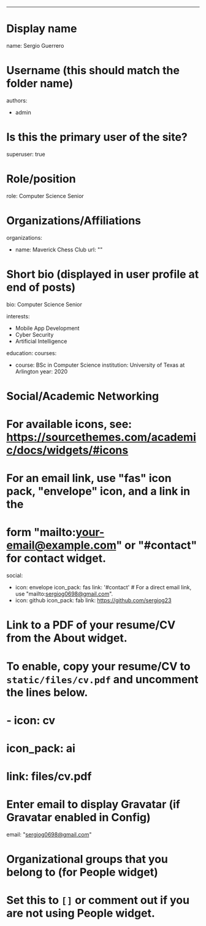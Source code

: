 ---
# Display name
name: Sergio Guerrero 

# Username (this should match the folder name)
authors:
- admin

# Is this the primary user of the site?
superuser: true

# Role/position
role: Computer Science Senior 

# Organizations/Affiliations
organizations:
- name: Maverick Chess Club
  url: ""

# Short bio (displayed in user profile at end of posts)
bio: Computer Science Senior 

interests:
- Mobile App Development
- Cyber Security
- Artificial Intelligence

education:
  courses:
  - course: BSc in Computer Science
    institution: University of Texas at Arlington
    year: 2020

# Social/Academic Networking
# For available icons, see: https://sourcethemes.com/academic/docs/widgets/#icons
#   For an email link, use "fas" icon pack, "envelope" icon, and a link in the
#   form "mailto:your-email@example.com" or "#contact" for contact widget.
social:
- icon: envelope
  icon_pack: fas
  link: '#contact'  # For a direct email link, use "mailto:sergiog0698@gmail.com".
- icon: github
  icon_pack: fab
  link: https://github.com/sergiog23
# Link to a PDF of your resume/CV from the About widget.
# To enable, copy your resume/CV to `static/files/cv.pdf` and uncomment the lines below.  
# - icon: cv
#   icon_pack: ai
#   link: files/cv.pdf

# Enter email to display Gravatar (if Gravatar enabled in Config)
email: "sergiog0698@gmail.com"
  
# Organizational groups that you belong to (for People widget)
#   Set this to `[]` or comment out if you are not using People widget.  

